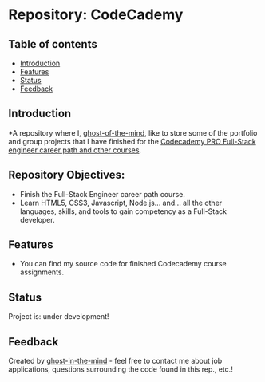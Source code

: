 # Repository: CodeCademy

## Table of contents
* [Introduction](#introduction)
* [Features](#Features)
* [Status](#Status)
* [Feedback](#Feedback)

## Introduction

*A repository where I, [ghost-of-the-mind](https://github.com/ghost-of-the-mind), like to store some of the portfolio and group projects that I have finished for the [Codecademy PRO Full-Stack engineer career path and other courses](https://www.codecademy.com/learn/paths/full-stack-engineer-career-path).

## Repository Objectives:
* Finish the Full-Stack Engineer career path course.
* Learn HTML5, CSS3, Javascript, Node.js... and... all the other languages, skills, and tools to gain competency as a Full-Stack developer. 

## Features

* You can find my source code for finished Codecademy course assignments.

## Status

Project is: under development!

## Feedback

Created by [ghost-in-the-mind](https://github.com/ghost-of-the-mind) - feel free to contact me about job applications, questions surrounding the code found in this rep., etc.!